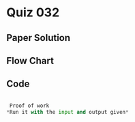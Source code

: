 # Quiz 032
## Paper Solution

## Flow Chart
## Code
```.py

 Proof of work
*Run it with the input and output given*
